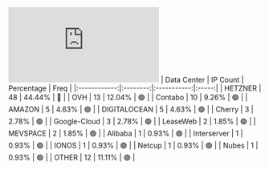 ![Diagramm](https://github.com/obajay/StateSync-snapshots/blob/main/Projects/Kyve/1/README.md)
| Data Center | IP Count | Percentage | Freq |
|:------------:|:--------:|:-----------:|:-----:|
| HETZNER | 48 | 44.44% | 🔴 |
| OVH | 13 | 12.04% | 🟢 |
| Contabo | 10 | 9.26% | 🟢 |
| AMAZON | 5 | 4.63% | 🟢 |
| DIGITALOCEAN | 5 | 4.63% | 🟢 |
| Cherry | 3 | 2.78% | 🟢 |
| Google-Cloud | 3 | 2.78% | 🟢 |
| LeaseWeb | 2 | 1.85% | 🟢 |
| MEVSPACE | 2 | 1.85% | 🟢 |
| Alibaba | 1 | 0.93% | 🟢 |
| Interserver | 1 | 0.93% | 🟢 |
| IONOS | 1 | 0.93% | 🟢 |
| Netcup | 1 | 0.93% | 🟢 |
| Nubes | 1 | 0.93% | 🟢 |
| OTHER | 12 | 11.11% | 🟢 |